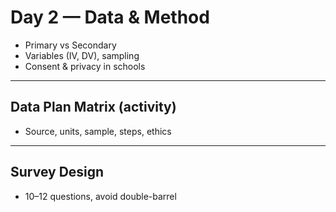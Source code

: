 # Day 2 — Data & Method
- Primary vs Secondary
- Variables (IV, DV), sampling
- Consent & privacy in schools
---
## Data Plan Matrix (activity)
- Source, units, sample, steps, ethics
---
## Survey Design
- 10–12 questions, avoid double-barrel
